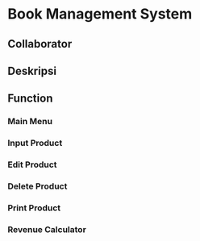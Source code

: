 # Book Management System

## Collaborator

## Deskripsi
	
## Function
### Main Menu
	
### Input Product

### Edit Product


### Delete Product


### Print Product

	
### Revenue Calculator
